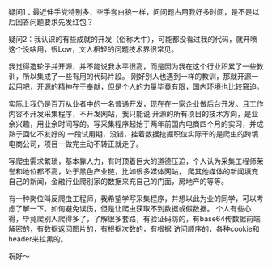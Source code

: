 疑问1：最近伸手党特别多，空手套白狼一样，问问题占用我好多时间，是不是以后回答问题要求先发红包？

疑问2：我认识的有些成就的开发（俗称大牛），可能都没看过我的代码，就开喷这个没啥用，很Low，文人相轻的问题技术界很常见。

我觉得造轮子并开源，并不能说我水平很高，而是因为我在这个行业积累了一些教训，所以集成了一些有用的代码片段。
刚好别人也遇到一样的教训，那就开源一起用吧，开源的精神在于奉献，但是个人的力量毕竟有限，国内环境也比较窘迫。

实际上我仍是百万从业者中的一名普通开发，现在在一家企业做后台开发。且工作内容不开发采集程序，不开发网站，我只能说
开源的所有项目的技术方向，是业余兴趣，用业余时间写的。写采集程序起始于两年前国内电商四个月的实习，并成熟于回忆不友好的
一段试用期，没错，挂着数据挖掘职位实际干的是爬虫的跨境电商公司，项目一做完主动不转正就走了。

写爬虫需求繁琐，基本靠人力，有时顶着巨大的道德压迫，个人认为采集工程师荣誉和地位都不高，处于黑色产业链，比如很多媒体网站，
爬其他媒体的新闻填充自己的新闻，金融行业爬别家的数据来充自己的门面，房地产的等等。

有一种岗位叫反爬虫工程师，我希望学写采集程序，并想以此为业的同学，可以考虑了解一下。如何避免误伤，但是让爬虫获取不到数据或假数据。
个人有些心得，毕竟爬别人爬得多了，了解很多套路，有验证码防的，有base64传数据前端解密的，有数据返回图片的，有根据次数的，有根据
访问顺序的，各种cookie和header来拉黑的。

祝好～